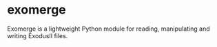# exomerge
Exomerge is a lightweight Python module for reading, manipulating and writing ExodusII files.
